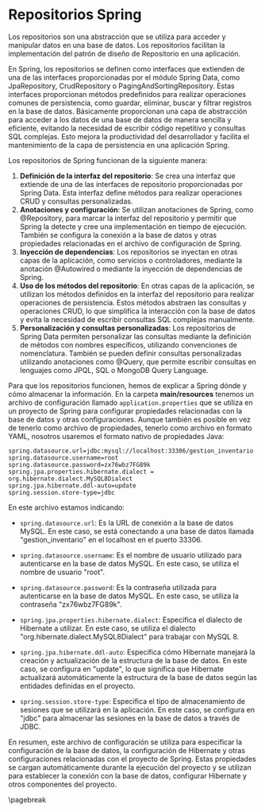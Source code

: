 # Repositorios Spring

Los repositorios son una abstracción que se utiliza para acceder y manipular datos en una base de datos. Los repositorios facilitan la implementación del patrón de diseño de Repositorio en una aplicación.

En Spring, los repositorios se definen como interfaces que extienden de una de las interfaces proporcionadas por el módulo Spring Data, como JpaRepository, CrudRepository o PagingAndSortingRepository. Estas interfaces proporcionan métodos predefinidos para realizar operaciones comunes de persistencia, como guardar, eliminar, buscar y filtrar registros en la base de datos. Básicamente proporcionan una capa de abstracción para acceder a los datos de una base de datos de manera sencilla y eficiente, evitando la necesidad de escribir código repetitivo y consultas SQL complejas. Esto mejora la productividad del desarrollador y facilita el mantenimiento de la capa de persistencia en una aplicación Spring.

Los repositorios de Spring funcionan de la siguiente manera:

1. **Definición de la interfaz del repositorio**: Se crea una interfaz que extiende de una de las interfaces de repositorio proporcionadas por Spring Data. Esta interfaz define métodos para realizar operaciones CRUD y consultas personalizadas.
2. **Anotaciones y configuración**: Se utilizan anotaciones de Spring, como @Repository, para marcar la interfaz del repositorio y permitir que Spring la detecte y cree una implementación en tiempo de ejecución. También se configura la conexión a la base de datos y otras propiedades relacionadas en el archivo de configuración de Spring.
3. **Inyección de dependencias**: Los repositorios se inyectan en otras capas de la aplicación, como servicios o controladores, mediante la anotación @Autowired o mediante la inyección de dependencias de Spring.
4. **Uso de los métodos del repositorio**: En otras capas de la aplicación, se utilizan los métodos definidos en la interfaz del repositorio para realizar operaciones de persistencia. Estos métodos abstraen las consultas y operaciones CRUD, lo que simplifica la interacción con la base de datos y evita la necesidad de escribir consultas SQL complejas manualmente.
5. **Personalización y consultas personalizadas**: Los repositorios de Spring Data permiten personalizar las consultas mediante la definición de métodos con nombres específicos, utilizando convenciones de nomenclatura. También se pueden definir consultas personalizadas utilizando anotaciones como @Query, que permite escribir consultas en lenguajes como JPQL, SQL o MongoDB Query Language.

Para que los repositorios funcionen, hemos de explicar a Spring dónde y cómo almacenar la información. En la carpeta **main/resources** tenemos un archivo de configuración llamado `application.properties` que se utiliza en un proyecto de Spring para configurar propiedades relacionadas con la base de datos y otras configuraciones. Aunque también es posible en vez de tenerlo como archivo de propiedades, tenerlo como archivo en formato YAML, nosotros usaremos el formato nativo de propiedades Java:

```props
spring.datasource.url=jdbc:mysql://localhost:33306/gestion_inventario
spring.datasource.username=root
spring.datasource.password=zx76wbz7FG89k
spring.jpa.properties.hibernate.dialect = org.hibernate.dialect.MySQL8Dialect
spring.jpa.hibernate.ddl-auto=update
spring.session.store-type=jdbc
```

En este archivo estamos indicando:

- `spring.datasource.url`: Es la URL de conexión a la base de datos MySQL. En este caso, se está conectando a una base de datos llamada "gestion_inventario" en el localhost en el puerto 33306.

- `spring.datasource.username`: Es el nombre de usuario utilizado para autenticarse en la base de datos MySQL. En este caso, se utiliza el nombre de usuario "root".

- `spring.datasource.password`: Es la contraseña utilizada para autenticarse en la base de datos MySQL. En este caso, se utiliza la contraseña "zx76wbz7FG89k".

- `spring.jpa.properties.hibernate.dialect`: Especifica el dialecto de Hibernate a utilizar. En este caso, se utiliza el dialecto "org.hibernate.dialect.MySQL8Dialect" para trabajar con MySQL 8.

- `spring.jpa.hibernate.ddl-auto`: Especifica cómo Hibernate manejará la creación y actualización de la estructura de la base de datos. En este caso, se configura en "update", lo que significa que Hibernate actualizará automáticamente la estructura de la base de datos según las entidades definidas en el proyecto.

- `spring.session.store-type`: Especifica el tipo de almacenamiento de sesiones que se utilizará en la aplicación. En este caso, se configura en "jdbc" para almacenar las sesiones en la base de datos a través de JDBC.

En resumen, este archivo de configuración se utiliza para especificar la configuración de la base de datos, la configuración de Hibernate y otras configuraciones relacionadas con el proyecto de Spring. Estas propiedades se cargan automáticamente durante la ejecución del proyecto y se utilizan para establecer la conexión con la base de datos, configurar Hibernate y otros componentes del proyecto.


\pagebreak

